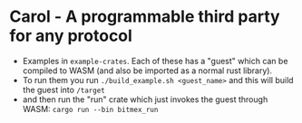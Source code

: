 # Carol - A programmable third party for any protocol


- Examples in `example-crates`. Each of these has a "guest" which can be compiled to WASM (and also be imported as a normal rust library).
- To run them you run `./build_example.sh <guest_name>` and this will build the guest into `/target`
- and then run the "run" crate which just invokes the guest through WASM: `cargo run --bin bitmex_run`
